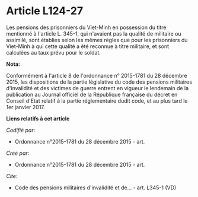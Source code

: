 # Article L124-27

Les pensions des prisonniers du Viet-Minh en possession du titre mentionné à l'article L. 345-1, qui n'avaient pas la qualité
de militaire ou assimilé, sont établies selon les mêmes règles que pour les prisonniers du Viet-Minh à qui cette qualité a
été reconnue à titre militaire, et sont calculées au taux prévu pour le soldat.

**Nota:**

Conformément à l'article 8 de l'ordonnance n° 2015-1781 du 28 décembre 2015, les dispositions de la partie législative du
code des pensions militaires d'invalidité et des victimes de guerre entrent en vigueur le lendemain de la publication au
Journal officiel de la République française du décret en Conseil d'Etat relatif à la partie réglementaire dudit code, et au
plus tard le 1er janvier 2017.

**Liens relatifs à cet article**

_Codifié par_:

  - Ordonnance n°2015-1781 du 28 décembre 2015 - art.

_Créé par_:

  - Ordonnance n°2015-1781 du 28 décembre 2015 - art.

_Cite_:

  - Code des pensions militaires d'invalidité et de... - art. L345-1 (VD)
